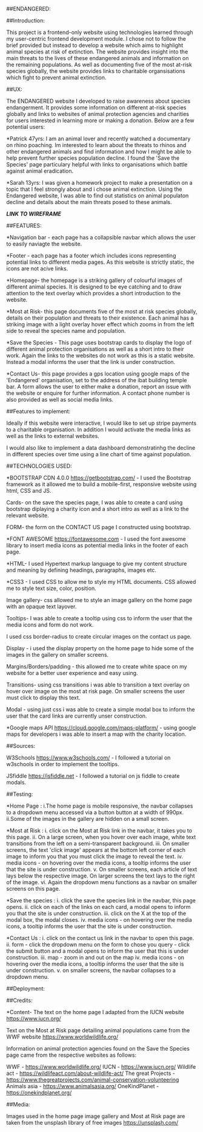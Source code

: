   
  
  ##ENDANGERED:
  
  ##Introduction:
  
  This project is a frontend-only website using technologies learned through my user-centric frontend development module. I chose not to follow the brief provided but instead to develop a website which aims to highlight animal species at risk of extinction. The website provides insight into the main threats to the lives of these endangered animals and information on the remaining populations. As well as documenting five of the most at-risk species globally, the website provides links to charitable organsisations which fight to prevent animal extinction. 
  
  ##UX:
  
  The ENDANGERED website I developed to raise awareness about species endangerment. It provides some information on different at-risk species globally and links to websites of animal protection agencies and charities for users interested in learning more or making a donation. Below are a few potential users:
  
  *Patrick 47yrs: I am an animal lover and recently watched a documentary on rhino poaching. Im interested to learn about the threats to rhinos and other endangered animals and find information and how I might be able to help prevent further species population decline. I found the 'Save the Species' page particulary helpful with links to organisations which battle against animal eradication. 
  
  *Sarah 13yrs: I was given a homework project to make a presentation on a topic that I feel strongly about and i chose animal extinction. Using the Endangered website, I was able to find out statistics on animal populaton decline and details about the main threats posed to these animals. 
  
  ***LINK TO WIREFRAME***
  
  ##FEATURES:
  
  *Navigation bar - each page has a collapsible navbar which allows the user to easily naviagte the website. 
  
  *Footer - each page has a footer which includes icons representing potential links to different media pages. As this website is strictly static, the icons are not acive links. 
  
  *Homepage- the homepage is a striking gallery of colourful images of different animal species. It is designed to be eye catching and to draw attention to the text overlay which provides a short introduction to the website. 
  
  *Most at Risk- this page documents five of the most at risk species globally, details on their population and threats to their existence. Each animal has a striking image with a light overlay hover effect which zooms in from the left side to reveal the species name and population. 
  
  *Save the Species - This page uses bootstrap cards to display the logo of different animal protection organisations as well as a short intro to their work. Again the links to the websites do not work as this is a static website. Instead a modal informs the user that the link is under construction. 
  
  *Contact Us- this page provides a gps location using google maps of the 'Endangered' organisation, set to the address of the ibat building temple bar. A form allows the user to either make a donation, report an issue with the website or enquire for further information. A contact phone number is also provided as well as social media links. 
  
  ##Features to implement:
  
  Ideally if this website were interactive, I would like to set up stripe payments to a charitable organisation. In addition I would activate the media links as well as the links to external websites. 
  
  I would also like to implement a data dashboard demonstratinhg the decline in different species over time using a line chart of time against population. 
  
  
  ##TECHNOLOGIES USED: 
  
  *BOOTSTRAP CDN 4.0.0 <https://getbootstrap.com/> - I used the Bootstrap framework as it allowed me to build a mobile-first, responsive website using html, CSS and JS. 
  
  Cards- on the save the species page, I was able to create a card using bootstrap diplaying a charity icon and a short intro as well as a link to the relevant website. 
  
  FORM- the form on the CONTACT US page I constructed using bootstrap.  
   
   
  *FONT AWESOME <https://fontawesome.com> - I used the font awesome library to insert media icons as potential media links in the footer of each page. 
  
  *HTML- I used Hypertext markup language to give my content structure and meaning by defining headings, paragraphs, images etc. 
  
  *CSS3 - I used CSS to allow me to style my HTML documents. CSS allowed me to style text size, color, position. 
  
  Image gallery- css allowed me to style an image gallery on the home page with an opaque text layover. 
 
  Tooltips- I was able to create a tooltip using css to inform the user that the media icons and form do not work. 
  
  I used css border-radius to create circular images on the contact us page. 
 
  Display - i used the display property on the home page to hide some of the images in the gallery on smaller screens. 
 
  Margins/Borders/padding - this allowed me to create white space on my website for a better user experience and easy using. 
 
  Transitions- using css transitions i was able to transition a text overlay on hover over image on the most at risk page. On smaller screens the user must click to display this text. 
 
  Modal - using just css i was able to create a simple modal box to inform the user that the card links are currently unser construction. 
 
  *Google maps API <https://cloud.google.com/maps-platform/> - using google maps for developers i was able to insert a map with the charity location. 
 
 ##Sources:
 
 W3Schools <https://www.w3schools.com/> - I followed a tutorial on w3schools in order to implement the tooltips. 
 
 JSfiddle <https://jsfiddle.net> - I followed a tutorial on js fiddle to create modals.  
 
 ##Testing:
 
 *Home Page : 
 i.The home page is mobile responsive, the navbar collapses to a dropdown menu accessed via a button button at a width of 990px. 
 ii.Some of the images in the gallery are hidden on a small screen.
 
 *Most at Risk : 
 i. click on the Most at Risk link in the navbar, it takes you to this page. 
 ii. On a large screen, when you hover over each image, white text transitions from the left on a semi-transparent background.
 iii. On smaller screens, the text 'click image' appears at the bottom left corner of each image to inform you that you must click the image to reveal the text. 
 iv. media icons - on hovering over the media icons, a tooltip informs the user that the site is under construction. 
 v. On smaller screens, each article of text lays below the respective image. On larger screens the text lays to the right of the image. 
 vi. Again the dropdown menu functions as a navbar on smaller screens on this page. 
 
 *Save the species : 
  i. click the save the species link in the navbar, this page opens.
  ii. click on each of the links on each card, a modal opens to inform you that the site is under construction. 
  iii. click on the X at the top of the modal box, the modal closes.
  iv. media icons - on hovering over the media icons, a tooltip informs the user that the site is under construction. 
  
 *Contact Us :
 i. click on the contact us link in the navbar to open this page. 
 ii. form - click the dropdown menu on the form to chose you query
          - click the submit button and a modal opens to inform the user that this is under construction. 
 iii. map - zoom in and out on the map 
 iv. media icons - on hovering over the media icons, a tooltip informs the user that the site is under construction. 
 v. on smaller screens, the navbar collapses to a dropdown menu. 
 
 ##Deployment:
 
 ##Credits:
 
 *Content- The text on the home page I adapted from the IUCN website <https://www.iucn.org/>
 
 Text on the Most at Risk page detailing animal populations came from the WWF website <https://www.worldwildlife.org/> 
 
 Information on animal protection agencies found on the Save the Species page came from the respective websites as follows:
 
 WWF - <https://www.worldwildlife.org/>
 IUCN - <https://www.iucn.org/>
 Wildlife act - <https://wildlifeact.com/about-wildlife-act/>
 The great Projects - <https://www.thegreatprojects.com/animal-conservation-volunteering>
 Animals asia - <https://www.animalsasia.org/>
 OneKindPlanet - <https://onekindplanet.org/>
 
 ##Media:
 
 Images used in the home page image gallery and Most at Risk page are taken from the unsplash library of free images 
 <https://unsplash.com/>
 
 
 